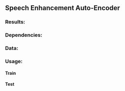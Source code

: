 ## Speech Enhancement Auto-Encoder

### Results:

### Dependencies:

### Data:

### Usage:

#### Train

#### Test
